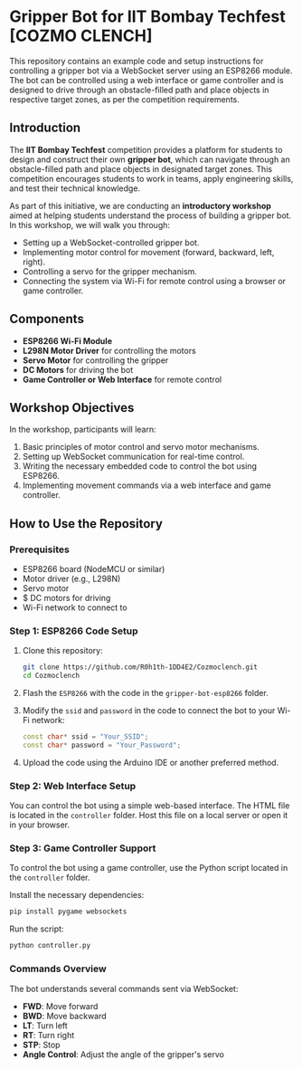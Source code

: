 # Gripper Bot for IIT Bombay Techfest [COZMO CLENCH]

This repository contains an example code and setup instructions for controlling a gripper bot via a WebSocket server using an ESP8266 module. The bot can be controlled using a web interface or game controller and is designed to drive through an obstacle-filled path and place objects in respective target zones, as per the competition requirements.

## Introduction

The **IIT Bombay Techfest** competition provides a platform for students to design and construct their own **gripper bot**, which can navigate through an obstacle-filled path and place objects in designated target zones. This competition encourages students to work in teams, apply engineering skills, and test their technical knowledge.

As part of this initiative, we are conducting an **introductory workshop** aimed at helping students understand the process of building a gripper bot. In this workshop, we will walk you through:
- Setting up a WebSocket-controlled gripper bot.
- Implementing motor control for movement (forward, backward, left, right).
- Controlling a servo for the gripper mechanism.
- Connecting the system via Wi-Fi for remote control using a browser or game controller.

## Components
- **ESP8266 Wi-Fi Module**
- **L298N Motor Driver** for controlling the motors
- **Servo Motor** for controlling the gripper
- **DC Motors** for driving the bot
- **Game Controller or Web Interface** for remote control

## Workshop Objectives
In the workshop, participants will learn:
1. Basic principles of motor control and servo motor mechanisms.
2. Setting up WebSocket communication for real-time control.
3. Writing the necessary embedded code to control the bot using ESP8266.
4. Implementing movement commands via a web interface and game controller.

## How to Use the Repository

### Prerequisites
- ESP8266 board (NodeMCU or similar)
- Motor driver (e.g., L298N)
- Servo motor
- $ DC motors for driving
- Wi-Fi network to connect to

### Step 1: ESP8266 Code Setup
1. Clone this repository:
   ```bash
   git clone https://github.com/R0h1th-1DD4E2/Cozmoclench.git
   cd Cozmoclench
   ```

2. Flash the `ESP8266` with the code in the `gripper-bot-esp8266` folder.

3. Modify the `ssid` and `password` in the code to connect the bot to your Wi-Fi network:
   ```cpp
   const char* ssid = "Your_SSID";
   const char* password = "Your_Password";
   ```

4. Upload the code using the Arduino IDE or another preferred method.

### Step 2: Web Interface Setup
You can control the bot using a simple web-based interface. The HTML file is located in the `controller` folder. Host this file on a local server or open it in your browser.

### Step 3: Game Controller Support
To control the bot using a game controller, use the Python script located in the `controller` folder.

Install the necessary dependencies:
```bash
pip install pygame websockets
```

Run the script:
```bash
python controller.py
```

### Commands Overview
The bot understands several commands sent via WebSocket:
- **FWD**: Move forward
- **BWD**: Move backward
- **LT**: Turn left
- **RT**: Turn right
- **STP**: Stop
- **Angle Control**: Adjust the angle of the gripper's servo


